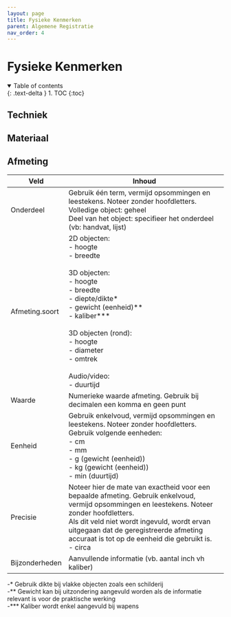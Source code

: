 ```yaml
---
layout: page
title: Fysieke Kenmerken
parent: Algemene Registratie
nav_order: 4
---
```


# **Fysieke Kenmerken** 

<details open markdown="block">
  <summary>
    Table of contents
  </summary>
  {: .text-delta }
1. TOC
{:toc}
</details>

## **Techniek**

## **Materiaal**

## **Afmeting**

| Veld           | Inhoud                                                                                                                                                                                                                                                                                        |
|----------------|-----------------------------------------------------------------------------------------------------------------------------------------------------------------------------------------------------------------------------------------------------------------------------------------------|
| Onderdeel      | Gebruik één term, vermijd opsommingen en leestekens. Noteer zonder hoofdletters. <br>  Volledige object: geheel <br> Deel van het object: specifieer het onderdeel (vb: handvat, lijst)                                                                                                                  |
| Afmeting.soort | 2D objecten: <br> - hoogte <br> - breedte <br><br> 3D objecten: <br> - hoogte <br> - breedte <br> - diepte/dikte* <br> - gewicht (eenheid)** <br> - kaliber*** <br><br> 3D objecten (rond): <br> - hoogte <br> - diameter <br> - omtrek <br><br> Audio/video: <br> - duurtijd                                                                                                |
| Waarde         | Numerieke waarde afmeting. Gebruik bij decimalen een komma en geen punt                                                                                                                                                                                                                       |
| Eenheid        | Gebruik enkelvoud, vermijd opsommingen en leestekens. Noteer zonder hoofdletters.  <br> Gebruik volgende eenheden: <br> - cm <br> - mm <br> - g (gewicht (eenheid)) <br> - kg (gewicht (eenheid)) <br> - min (duurtijd)                                                                                                     |
| Precisie       | Noteer hier de mate van exactheid voor een bepaalde afmeting. Gebruik enkelvoud, vermijd opsommingen en leestekens. Noteer zonder hoofdletters. <br> Als dit veld niet wordt ingevuld, wordt ervan uitgegaan dat de geregistreerde afmeting accuraat is tot op de eenheid die gebruikt is. <br> - circa |
| Bijzonderheden | Aanvullende informatie (vb. aantal inch vh kaliber)                                                                                                                                                                                                                                           |

-* Gebruik dikte bij vlakke objecten zoals een schilderij <br>
-** Gewicht kan bij uitzondering aangevuld worden als de informatie relevant is voor de praktische werking <br>
-*** Kaliber wordt enkel aangevuld bij wapens <br>

